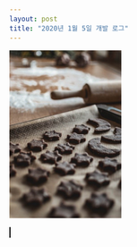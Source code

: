 ```yaml
---
layout: post
title: "2020년 1월 5일 개발 로그"
---
```


<img width="200" id="input" src="/assets/images/first.jpg">

<canvas id="output" style="border: 1px solid #000000;"></canvas>

<script type="text/javascript">
  function create_histogram() {
    // adjust output rectangle
    let o = document.getElementById('input');
    document.getElementById('output').width = o.clientWidth;
    document.getElementById('output').height = o.clientHeight;
    let input = cv.imread('input');
    cv.cvtColor(input, input, cv.COLOR_RGBA2GRAY);
    let output = new Array[256];
    for(let i = 0; i < 256; i++) {
      output[i] = 0;
    }
    for(let y = 0; y < input.rows; y++) {
      for(let x = 0; x < input.cols; x++) {
        output[input.ucharAt(y, x)]++;
      }
    }
    for(let i = 0; i < 256; i++) {
      console.log(output[i]);
    }
  }
  dispatch(create_histogram);
</script>

